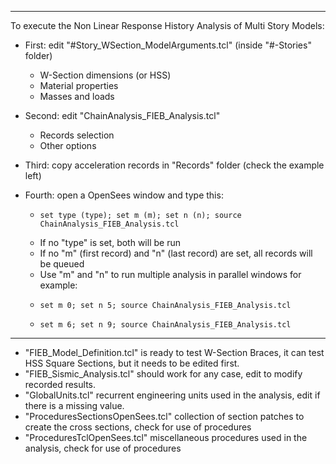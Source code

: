 ----------------------------------------------------------------------------------------------------
To execute the Non Linear Response History Analysis of Multi Story Models:

* First: edit "#Story_WSection_ModelArguments.tcl" (inside "#-Stories" folder)
  * W-Section dimensions (or HSS)
  * Material properties
  * Masses and loads
* Second: edit "ChainAnalysis_FIEB_Analysis.tcl"
  * Records selection
  * Other options
* Third: copy acceleration records in "Records" folder (check the example left) 
* Fourth: open a OpenSees window and type this:

  *     set type (type); set m (m); set n (n); source ChainAnalysis_FIEB_Analysis.tcl
  * If no "type" is set, both will be run
  * If no "m" (first record) and "n" (last record) are set, all records will be queued
  * Use "m" and "n" to run multiple analysis in parallel windows for example:
  *     set m 0; set n 5; source ChainAnalysis_FIEB_Analysis.tcl
  *     set m 6; set n 9; source ChainAnalysis_FIEB_Analysis.tcl
----------------------------------------------------------------------------------------------------

* "FIEB_Model_Definition.tcl" is ready to test W-Section Braces, it can test HSS Square Sections, but it needs to be edited first.
* "FIEB_Sismic_Analysis.tcl" should work for any case, edit to modify recorded results. 
* "GlobalUnits.tcl" recurrent engineering units used in the analysis, edit if there is a missing value.
* "ProceduresSectionsOpenSees.tcl" collection of section patches to create the cross sections, check for use of procedures
* "ProceduresTclOpenSees.tcl" miscellaneous procedures used in the analysis, check for use of procedures
